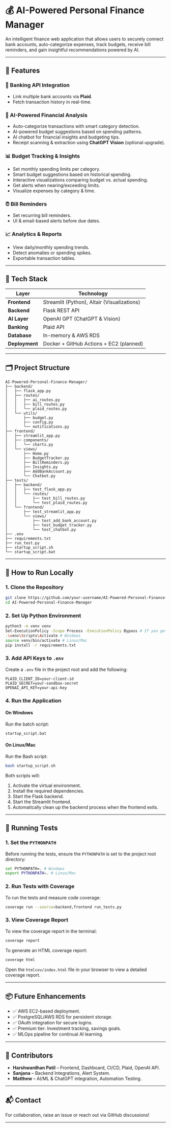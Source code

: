 # 💰 AI-Powered Personal Finance Manager

An intelligent finance web application that allows users to securely connect bank accounts, auto-categorize expenses, track budgets, receive bill reminders, and gain insightful recommendations powered by AI.

---

## 🚀 Features

### 🔐 Banking API Integration
- Link multiple bank accounts via **Plaid**.
- Fetch transaction history in real-time.

### 🧠 AI-Powered Financial Analysis
- Auto-categorize transactions with smart category detection.
- AI-powered budget suggestions based on spending patterns.
- AI chatbot for financial insights and budgeting tips.
- Receipt scanning & extraction using **ChatGPT Vision** (optional upgrade).

### 📊 Budget Tracking & Insights
- Set monthly spending limits per category.
- Smart budget suggestions based on historical spending.
- Interactive visualizations comparing budget vs. actual spending.
- Get alerts when nearing/exceeding limits.
- Visualize expenses by category & time.

### ⏰ Bill Reminders
- Set recurring bill reminders.
- UI & email-based alerts before due dates.

### 📈 Analytics & Reports
- View daily/monthly spending trends.
- Detect anomalies or spending spikes.
- Exportable transaction tables.

---

## 🧱 Tech Stack

| Layer        | Technology                      |
|--------------|----------------------------------|
| **Frontend** | Streamlit (Python), Altair (Visualizations) |
| **Backend**  | Flask REST API                   |
| **AI Layer** | OpenAI GPT (ChatGPT & Vision)    |
| **Banking**  | Plaid API                        |
| **Database** | In-memory & AWS RDS              |
| **Deployment** | Docker + GitHub Actions + EC2 (planned) |

---

## 🗂️ Project Structure

```
AI-Powered-Personal-Finance-Manager/
├── backend/
│   ├── flask_app.py
│   ├── routes/
│   │   ├── ai_routes.py
│   │   ├── bill_routes.py
│   │   └── plaid_routes.py
│   └── utils/
│       ├── budget.py
│       ├── config.py
│       └── notifications.py
├── frontend/
│   ├── streamlit_app.py
│   ├── components/
│   │   └── charts.py
│   └── views/
│       ├── Home.py
│       ├── BudgetTracker.py
│       ├── BillReminders.py
│       ├── Insights.py
│       ├── AddBankAccount.py
│       └── Chatbot.py
├── tests/
│   ├── backend/
│   │   ├── test_flask_app.py
│   │   └── routes/
│   │       ├── test_bill_routes.py
│   │       └── test_plaid_routes.py
│   └── frontend/
│       ├── test_streamlit_app.py
│       └── views/
│           ├── test_add_bank_account.py
│           ├── test_budget_tracker.py
│           └── test_chatbot.py
├── .env
├── requirements.txt
├── run_test.py
├── startup_script.sh
└── startup_script.bat
```

---

## 🧪 How to Run Locally

### 1. Clone the Repository
```bash
git clone https://github.com/your-username/AI-Powered-Personal-Finance-Manager.git
cd AI-Powered-Personal-Finance-Manager
```

### 2. Set Up Python Environment
```bash
python3 -m venv venv
Set-ExecutionPolicy -Scope Process -ExecutionPolicy Bypass # If you get a permission denied error on Windows
.\venv\Scripts\Activate # Windows
source venv/bin/activate # Linux/Mac
pip install -r requirements.txt
```

### 3. Add API Keys to `.env`
Create a `.env` file in the project root and add the following:
```
PLAID_CLIENT_ID=your-client-id
PLAID_SECRET=your-sandbox-secret
OPENAI_API_KEY=your-api-key
```

### 4. Run the Application

#### On Windows
Run the batch script:
```cmd
startup_script.bat
```

#### On Linux/Mac
Run the Bash script:
```bash
bash startup_script.sh
```

Both scripts will:
1. Activate the virtual environment.
2. Install the required dependencies.
3. Start the Flask backend.
4. Start the Streamlit frontend.
5. Automatically clean up the backend process when the frontend exits.

---

## 🧪 Running Tests

### 1. Set the `PYTHONPATH`
Before running the tests, ensure the `PYTHONPATH` is set to the project root directory:
```bash
set PYTHONPATH=. # Windows
export PYTHONPATH=. # Linux/Mac
```

### 2. Run Tests with Coverage
To run the tests and measure code coverage:
```bash
coverage run --source=backend,frontend run_tests.py
```

### 3. View Coverage Report
To view the coverage report in the terminal:
```bash
coverage report
```

To generate an HTML coverage report:
```bash
coverage html
```
Open the `htmlcov/index.html` file in your browser to view a detailed coverage report.

---

## 📦 Future Enhancements
- ✅ AWS EC2-based deployment.
- ✅ PostgreSQL/AWS RDS for persistent storage.
- ✅ OAuth integration for secure logins.
- ✅ Premium tier: Investment tracking, savings goals.
- ✅ MLOps pipeline for continual AI learning.

---

## 👥 Contributors
- **Harshwardhan Patil** – Frontend, Dashboard, CI/CD, Plaid, OpenAI API.
- **Sanjana** – Backend Integrations, Alert System.
- **Matthew** – AI/ML & ChatGPT integration, Automation Testing.

---

## 📬 Contact
For collaboration, raise an issue or reach out via GitHub discussions!

---

